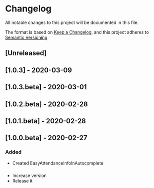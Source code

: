 # Changelog

All notable changes to this project will be documented in this file.

The format is based on [Keep a Changelog](https://keepachangelog.com/en/1.0.0/),
and this project adheres to [Semantic Versioning](https://semver.org/spec/v2.0.0.html).

## [Unreleased]

## [1.0.3] - 2020-03-09

## [1.0.3.beta] - 2020-03-01

## [1.0.2.beta] - 2020-02-28

## [1.0.1.beta] - 2020-02-28

## [1.0.0.beta] - 2020-02-27
### Added
- Created EasyAttendanceInfoInAutocomplete
###
###
- Increase version
- Release it
